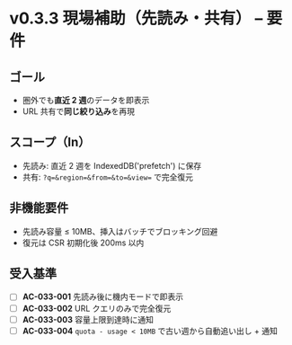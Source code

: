 # v0.3.3 現場補助（先読み・共有） – 要件

## ゴール
- 圏外でも**直近 2 週**のデータを即表示
- URL 共有で**同じ絞り込み**を再現

## スコープ（In）
- 先読み: 直近 2 週を IndexedDB('prefetch') に保存
- 共有: `?q=&region=&from=&to=&view=` で完全復元

## 非機能要件
- 先読み容量 ≤ 10MB、挿入はバッチでブロッキング回避
- 復元は CSR 初期化後 200ms 以内

## 受入基準
- [ ] **AC-033-001** 先読み後に機内モードで即表示
- [ ] **AC-033-002** URL クエリのみで完全復元
- [ ] **AC-033-003** 容量上限到達時に通知
- [ ] **AC-033-004** `quota - usage < 10MB` で古い週から自動追い出し + 通知
